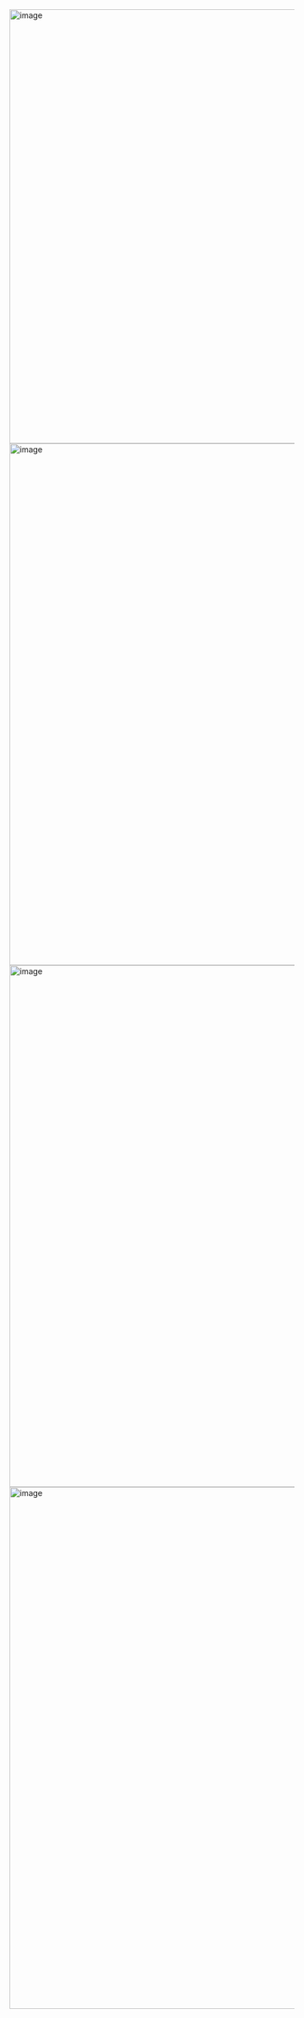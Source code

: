 <img width="1280" height="768" alt="image" src="https://github.com/user-attachments/assets/5363e6d2-db29-4fa0-a22b-42ab9400ab77" />

<img width="1920" height="923" alt="image" src="https://github.com/user-attachments/assets/64ebdb3c-235b-4ce6-b8b3-5b0d20d10040" />

<img width="1920" height="923" alt="image" src="https://github.com/user-attachments/assets/7ff35c90-c452-457d-b09e-65e97e3e3ac0" />

<img width="1920" height="923" alt="image" src="https://github.com/user-attachments/assets/2f4d3a71-90a7-466e-a8ff-651c2ffd4a8b" />
